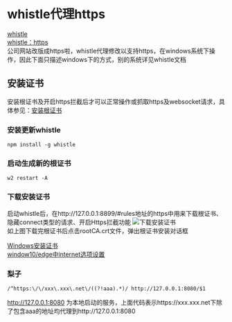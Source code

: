# whistle代理https
[whistle](https://github.com/avwo/whistle)  
[whistle：https](https://avwo.github.io/whistle/webui/https.html)  
公司网站改版成https啦，whistle代理修改以支持https，在windows系统下操作，因此下面只描述windows下的方式，别的系统详见whistle文档

## 安装证书
安装根证书及开启https拦截后才可以正常操作或抓取https及websocket请求，具体参见：[安装根证书](https://avwo.github.io/whistle/webui/https.html)

### 安装更新whistle
```
npm install -g whistle
```
### 启动生成新的根证书
```
w2 restart -A
```
### 下载安装证书
启动whistle后，在http://127.0.0.1:8899/#rules地址的https中用来下载根证书、隐藏connect类型的请求、开启Https拦截功能
![下载安装证书](https://avwo.github.io/whistle/img/https.gif)  
如上图下载完根证书后点击rootCA.crt文件，弹出根证书安装对话框  

[Windows安装证书](http://program.most.gov.cn/cert/ca.htm)  
[window10/edge中internet选项设置](https://jingyan.baidu.com/article/b907e6278e188e46e7891cb4.html)

### 梨子
```
/^https:\/\/xxx\.xxx\.net\/((?!aaa).*)/ http://127.0.0.1:8080/$1
```
http://127.0.0.1:8080 为本地启动的服务，上面代码表示https://xxx.xxx.net下除了包含aaa的地址均代理到http://127.0.0.1:8080

